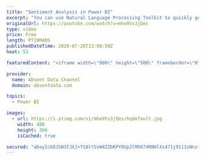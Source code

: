 ```yaml
---
title: "Sentiment Analysis in Power BI"
excerpt: "You can use Natural Language Processing Toolkit to quickly get sentiment scores on text like comments or tweets. You can check out the full written instructions here:"
originalUrl: https://youtube.com/watch?v=mhe9Vs3jQes
type: video
price: Free
length: PT10M40S
publishedDateTime: 2020-07-26T13:08:50Z
heat: 52

featuredContent: "<iframe width=\"800\" height=\"500\" frameborder=\"0\" src=\"https://www.youtube.com/embed/mhe9Vs3jQes\" allow=\"accelerometer; autoplay; encrypted-media; gyroscope; picture-in-picture\" allowfullscreen></iframe>"

provider:
  name: Absent Data Channel
  domain: absentdata.com

topics:
  - Power BI

images:
  - url: https://i.ytimg.com/vi/mhe9Vs3jQes/hqdefault.jpg
    width: 480
    height: 360
    isCached: true

secured: "aboyIckDJSWJFJXJ+TS8ltSvW4ZZbKPYDUp2lMh074RNHlXs471j9111xNnz+lGLddHvj4kETsBYmWIp6VzEQTbNAoetX10I0Zoqtfmk7ZnugN1S8gBJOtWG00ooVdCMoiXV+OtUjaZIs2vE+/ZNuNkLC0Htg7SLlhqnlr6hgz8dlbb1LGIJU4hOW2chPo9nzkSWdscHLdEQdIT/F9l1lv4P09VapBMmmzoD8cx6Yt2+yA2rCyeOat0ccwU3jQYNGVigCYKoK2NCV91PLmbiwXhWq3Fgd+AFUG+PAh2jeQE4+KhhJ3Z5jM3Pj+gvKVJNm3i/mL+X3uPyQwELbK4dzM0DWAnm33cZUFNXfswbY74zZp0+ETOj3h/McPVdhcKCC27nDJPH6LZpudeuVEXq2yZj5q+VC1/IRN8JyVaNj2A=;CTBDoY4zNvQHN3HnkqqnvQ=="
---
```


